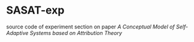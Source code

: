 # SASAT-exp
source code of experiment section on paper *A Conceptual Model of Self-Adaptive Systems based on Attribution Theory*
